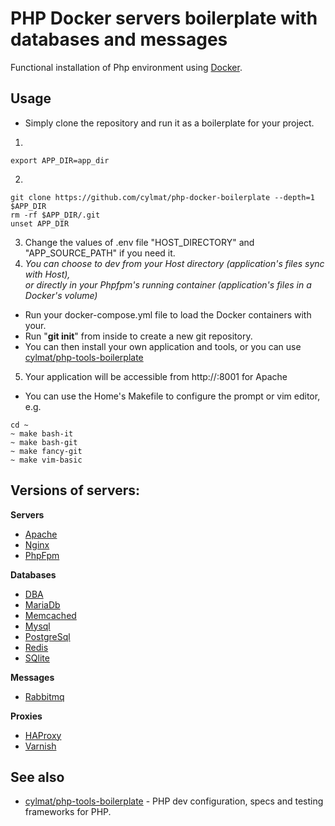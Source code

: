 PHP Docker servers boilerplate with databases and messages
===
Functional installation of Php environment using [Docker](https://www.docker.com).  

Usage
-----
* Simply clone the repository and run it as a boilerplate for your project.  
1.
```
export APP_DIR=app_dir
```
2.
```
git clone https://github.com/cylmat/php-docker-boilerplate --depth=1 $APP_DIR
rm -rf $APP_DIR/.git
unset APP_DIR

```
3. Change the values of .env file "HOST_DIRECTORY" and "APP_SOURCE_PATH" if you need it.
4. _You can choose to dev from your Host directory (application's files sync with Host),  
   or directly in your Phpfpm's running container (application's files in a Docker's volume)_
- Run your docker-compose.yml file to load the Docker containers with your.
- Run "**git init**" from inside to create a new git repository.  
- You can then install your own application and tools, or you can use [cylmat/php-tools-boilerplate](https://github.com/cylmat/php-tools-boilerplate)  

5. Your application will be accessible from http://<your-docker-host>:8001 for Apache

* You can use the Home's Makefile to configure the prompt or vim editor, e.g.
```
cd ~
~ make bash-it
~ make bash-git
~ make fancy-git
~ make vim-basic
```

Versions of servers:
---
**Servers**  
* [Apache](https://httpd.apache.org)
* [Nginx](https://www.nginx.com)
* [PhpFpm](https://www.php.net/manual/fr/install.fpm.php)

**Databases**  
* [DBA](https://www.oracle.com/database/berkeley-db/db.html)
* [MariaDb](https://mariadb.org)
* [Memcached](https://memcached.org)
* [Mysql](https://www.mysql.com)
* [PostgreSql](https://www.postgresql.org)
* [Redis](https://redis.io)
* [SQlite](https://www.sqlite.org)

**Messages**  
* [Rabbitmq](https://www.rabbitmq.com)

**Proxies**  
* [HAProxy](http://www.haproxy.org)
* [Varnish](https://varnish-cache.org)

## See also
* [cylmat/php-tools-boilerplate](https://github.com/cylmat/php-tools-boilerplate/) - PHP dev configuration, specs and testing frameworks for PHP.
